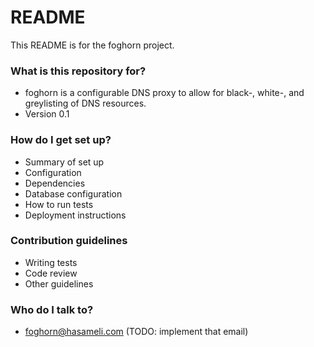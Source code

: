 # README #

This README is for the foghorn project.

### What is this repository for? ###

* foghorn is a configurable DNS proxy to allow for black-, white-, and greylisting of DNS resources.
* Version 0.1

### How do I get set up? ###

* Summary of set up
* Configuration
* Dependencies
* Database configuration
* How to run tests
* Deployment instructions

### Contribution guidelines ###

* Writing tests
* Code review
* Other guidelines

### Who do I talk to? ###

* foghorn@hasameli.com (TODO: implement that email)